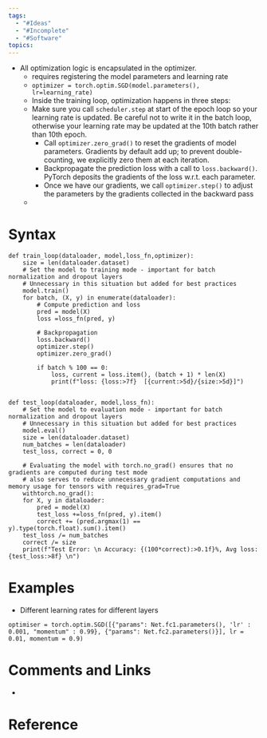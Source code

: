 ```yaml
---
tags:
  - "#Ideas"
  - "#Incomplete"
  - "#Software"
topics:
---
```

- All optimization logic is encapsulated in the optimizer.
    - requires registering the model parameters and learning rate
    - `optimizer = torch.optim.SGD(model.parameters(), lr=learning_rate)`
    - Inside the training loop, optimization happens in three steps:
	- Make sure you call `scheduler.step` at start of the epoch loop so your learning rate is updated. Be careful not to write it in the batch loop, otherwise your learning rate may be updated at the 10th batch rather than 10th epoch.
        - Call `optimizer.zero_grad()` to reset the gradients of model parameters. Gradients by default add up; to prevent double-counting, we explicitly zero them at each iteration.
        - Backpropagate the prediction loss with a call to `loss.backward()`. PyTorch deposits the gradients of the loss w.r.t. each parameter.
        - Once we have our gradients, we call `optimizer.step()` to adjust the parameters by the gradients collected in the backward pass
    - 

# Syntax
```
def train_loop(dataloader, model,loss_fn,optimizer):
    size = len(dataloader.dataset)
    # Set the model to training mode - important for batch normalization and dropout layers
    # Unnecessary in this situation but added for best practices
	model.train()
    for batch, (X, y) in enumerate(dataloader):
        # Compute prediction and loss
        pred = model(X)
        loss =loss_fn(pred, y)

        # Backpropagation
        loss.backward()
		optimizer.step()
		optimizer.zero_grad()

        if batch % 100 == 0:
            loss, current = loss.item(), (batch + 1) * len(X)
            print(f"loss: {loss:>7f}  [{current:>5d}/{size:>5d}]")


def test_loop(dataloader, model,loss_fn):
    # Set the model to evaluation mode - important for batch normalization and dropout layers
    # Unnecessary in this situation but added for best practices
	model.eval()
    size = len(dataloader.dataset)
    num_batches = len(dataloader)
    test_loss, correct = 0, 0

    # Evaluating the model with torch.no_grad() ensures that no gradients are computed during test mode
    # also serves to reduce unnecessary gradient computations and memory usage for tensors with requires_grad=True
    withtorch.no_grad():
	for X, y in dataloader:
		pred = model(X)
		test_loss +=loss_fn(pred, y).item()
		correct += (pred.argmax(1) == y).type(torch.float).sum().item()
    test_loss /= num_batches
    correct /= size
    print(f"Test Error: \n Accuracy: {(100*correct):>0.1f}%, Avg loss: {test_loss:>8f} \n")
```

# Examples
- Different learning rates for different layers
```
optimiser = torch.optim.SGD([{"params": Net.fc1.parameters(), 'lr' : 0.001, "momentum" : 0.99}, {"params": Net.fc2.parameters()}], lr = 0.01, momentum = 0.9)
```

# Comments and Links
- 
# Reference
